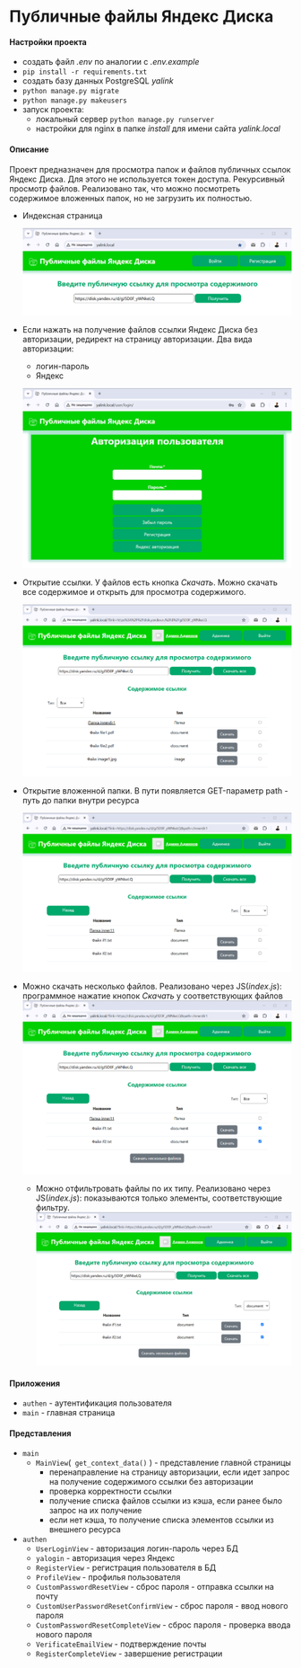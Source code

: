 # Публичные файлы Яндекс Диска

#### Настройки проекта
+ создать файл *.env* по аналогии c *.env.example*
+ ``pip install -r requirements.txt``
+ создать базу данных PostgreSQL *yalink*
+ ``python manage.py migrate``
+ ``python manage.py makeusers``
+ запуск проекта:
  * локальный сервер ``python manage.py runserver``
  * настройки для nginx в папке *install* для имени сайта *yalink.local*

#### Описание

Проект предназначен для просмотра папок и файлов публичных ссылок Яндекс Диска. Для этого не используется токен доступа.
Рекурсивный просмотр файлов. Реализовано так, что можно посмотреть содержимое вложенных папок, но не загрузить их полностью.

+ Индексная страница

  ![index](/readme/index.png)
+ Если нажать на получение файлов ссылки Яндекс Диска без авторизации, редирект на страницу авторизации. 
  Два вида авторизации:
  * логин-пароль 
  * Яндекс

  ![auth](/readme/auth.png)
+ Открытие ссылки. У файлов есть кнопка *Скачать*. Можно скачать все содержимое и открыть для просмотра содержимого.

  ![search](/readme/search.png)
+ Открытие вложенной папки. В пути появляется GET-параметр path - путь до папки внутри ресурса

  ![search2](/readme/search2.png)
+ Можно скачать несколько файлов. Реализовано через JS(*index.js*): программное нажатие кнопок *Скачать* у соответствующих файлов 
  ![search_download](/readme/search_download.png)
  + Можно отфильтровать файлы по их типу. Реализовано через JS(*index.js*): показываются только элементы, соответствующие фильтру.
  ![search_filter](/readme/search_filter.png)
#### Приложения
+ ``authen`` - аутентификация пользователя
+ ``main`` - главная страница

#### Представления
+ ``main``
  * ``MainView``(`` get_context_data()`` ) - представление главной страницы
      + перенаправление на страницу авторизации, если идет запрос на получение содержимого ссылки без авторизации
      + проверка корректности ссылки
      + получение списка файлов ссылки из кэша, если ранее было запрос на их получение
      + если нет кэша, то получение списка элементов ссылки из внешнего ресурса
+ ``authen``
  * ``UserLoginView`` - авторизация логин-пароль через БД
  * ``yalogin`` - авторизация через Яндекс
  * ``RegisterView`` - регистрация пользователя в БД
  * ``ProfileView`` - профилья пользователя
  * ``CustomPasswordResetView`` - сброс пароля - отправка ссылки на почту
  * ``CustomUserPasswordResetConfirmView`` - сброс пароля - ввод нового пароля
  * ``CustomPasswordResetCompleteView`` - сброс пароля - проверка ввода нового пароля
  * ``VerificateEmailView`` - подтверждение почты
  * ``RegisterCompleteView`` - завершение регистрации
